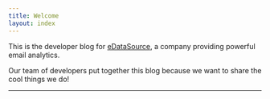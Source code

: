 ```yaml
---
title: Welcome
layout: index
---
```


This is the developer blog for [eDataSource](http://www.edatasource.com/),
a company providing powerful email analytics.

Our team of developers put together this blog because we want to share the
cool things we do!

---
